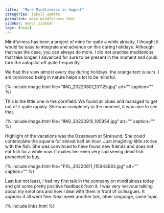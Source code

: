 ```yaml
---
title:  "More Mindfulness in August"
categories: jekyll update
permalink: more-mindfulness.html
sidebar: mydoc_sidebar
tags: [news]
---
```


Mindfulness has been a project of mine for quite a while already. I thought it would be easy to integrate and advance on this during holidays. Although that was the case, you can always do more. I did not practise meditations that take longer. I advanced for sure to be present in the moment and could turn the autopilot off quite frequently.

We had this view almost every day during holidays, the orange tent is ours. I am convinced being in nature helps a lot to be mindful.

{% include image.html file="IMG_20220807_131125.jpg" alt="" caption="" %}

This is the little one in the cornfield. We found all clues and managed to get out of it quite rapidly. She was completely in the moment, it was nice to see that.

{% include image.html file="IMG_20220810_105954.jpg" alt="" caption="" %}

Highlight of the vacations was the Ozeaneum at Stralsund. She could contemplate the aquaria for almost half an hour. Just imagining little stories with the fish. She was convinced to have found new friends and does not eat fish for a while now. It makes her even very sad seeing dead fish presented to buy.

{% include image.html file="PXL_20220811_115943683.jpg" alt="" caption="" %}

Last but not least, I had my first talk in the company on mindfulness today and got some pretty positive feedback from it. I was very nervous talking about my emotions and how I deal with them in front of colleagues. It appears it all went fine. Next week another talk, other language, same topic.

{% include links.html %}
